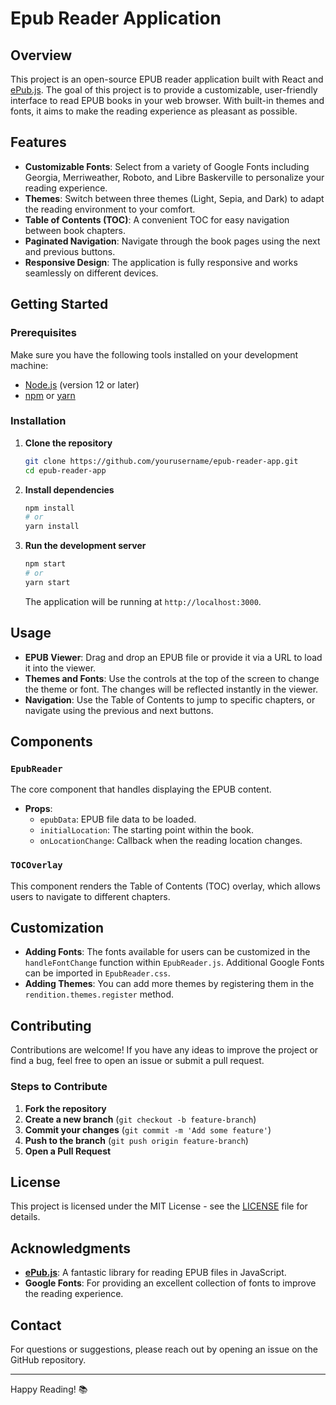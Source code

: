# Epub Reader Application

## Overview

This project is an open-source EPUB reader application built with React and [ePub.js](https://github.com/futurepress/epub.js). The goal of this project is to provide a customizable, user-friendly interface to read EPUB books in your web browser. With built-in themes and fonts, it aims to make the reading experience as pleasant as possible.

## Features

- **Customizable Fonts**: Select from a variety of Google Fonts including Georgia, Merriweather, Roboto, and Libre Baskerville to personalize your reading experience.
- **Themes**: Switch between three themes (Light, Sepia, and Dark) to adapt the reading environment to your comfort.
- **Table of Contents (TOC)**: A convenient TOC for easy navigation between book chapters.
- **Paginated Navigation**: Navigate through the book pages using the next and previous buttons.
- **Responsive Design**: The application is fully responsive and works seamlessly on different devices.

## Getting Started

### Prerequisites

Make sure you have the following tools installed on your development machine:

- [Node.js](https://nodejs.org/en/) (version 12 or later)
- [npm](https://www.npmjs.com/) or [yarn](https://yarnpkg.com/)

### Installation

1. **Clone the repository**

   ```bash
   git clone https://github.com/yourusername/epub-reader-app.git
   cd epub-reader-app
   ```

2. **Install dependencies**

   ```bash
   npm install
   # or
   yarn install
   ```

3. **Run the development server**

   ```bash
   npm start
   # or
   yarn start
   ```

   The application will be running at `http://localhost:3000`.

## Usage

- **EPUB Viewer**: Drag and drop an EPUB file or provide it via a URL to load it into the viewer.
- **Themes and Fonts**: Use the controls at the top of the screen to change the theme or font. The changes will be reflected instantly in the viewer.
- **Navigation**: Use the Table of Contents to jump to specific chapters, or navigate using the previous and next buttons.

## Components

### `EpubReader`

The core component that handles displaying the EPUB content.
- **Props**:
  - `epubData`: EPUB file data to be loaded.
  - `initialLocation`: The starting point within the book.
  - `onLocationChange`: Callback when the reading location changes.

### `TOCOverlay`

This component renders the Table of Contents (TOC) overlay, which allows users to navigate to different chapters.

## Customization

- **Adding Fonts**: The fonts available for users can be customized in the `handleFontChange` function within `EpubReader.js`. Additional Google Fonts can be imported in `EpubReader.css`.
- **Adding Themes**: You can add more themes by registering them in the `rendition.themes.register` method.

## Contributing

Contributions are welcome! If you have any ideas to improve the project or find a bug, feel free to open an issue or submit a pull request.

### Steps to Contribute

1. **Fork the repository**
2. **Create a new branch** (`git checkout -b feature-branch`)
3. **Commit your changes** (`git commit -m 'Add some feature'`)
4. **Push to the branch** (`git push origin feature-branch`)
5. **Open a Pull Request**

## License

This project is licensed under the MIT License - see the [LICENSE](LICENSE) file for details.

## Acknowledgments

- **[ePub.js](https://github.com/futurepress/epub.js)**: A fantastic library for reading EPUB files in JavaScript.
- **Google Fonts**: For providing an excellent collection of fonts to improve the reading experience.

## Contact

For questions or suggestions, please reach out by opening an issue on the GitHub repository.

---

Happy Reading! 📚

